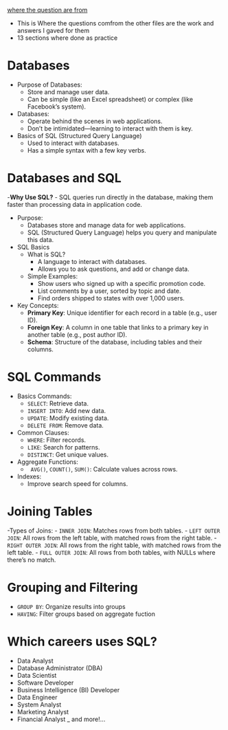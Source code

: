 [where the question are from](https://sqlzoo.net/wiki/SQL_Tutorial)
- This is Where the questions comfrom the other files are the work and answers I gaved for them
- 13 sections where done as practice

# Databases
- Purpose of Databases:
    - Store and manage user data.
    - Can be simple (like an Excel spreadsheet) or complex (like Facebook’s system).
- Databases:
    - Operate behind the scenes in web applications.
    - Don’t be intimidated—learning to interact with them is key.
- Basics of SQL (Structured Query Language)
    - Used to interact with databases.
    - Has a simple syntax with a few key verbs.

# Databases and SQL
-**Why Use SQL?**
    - SQL queries run directly in the database, making them faster than processing data in application code.
- Purpose:
    - Databases store and manage data for web applications.
    - SQL (Structured Query Language) helps you query and manipulate this data.
- SQL Basics
    - What is SQL?
        -  A language to interact with databases.
        - Allows you to ask questions, and add or change data.
    - Simple Examples:
        - Show users who signed up with a specific promotion code.
        - List comments by a user, sorted by topic and date.
        - Find orders shipped to states with over 1,000 users.
- Key Concepts:
    - **Primary Key**: Unique identifier for each record in a table (e.g., user ID).
    - **Foreign Key**: A column in one table that links to a primary key in another table (e.g., post author ID).
    - **Schema**: Structure of the database, including tables and their columns.

# SQL Commands
- Basics Commands:
    - `SELECT`: Retrieve data.
    - `INSERT INTO`: Add new data.
    - `UPDATE`: Modify existing data.
    - `DELETE FROM`: Remove data.
- Common Clauses:
    - `WHERE`: Filter records.
    - `LIKE`: Search for patterns.
    - `DISTINCT`: Get unique values.
- Aggregate Functions:
    - ` AVG()`, `COUNT()`, `SUM()`: Calculate values across rows.
- Indexes:
    -  Improve search speed for columns.

# Joining Tables
-Types of Joins:
    - `INNER JOIN`: Matches rows from both tables.
    - `LEFT OUTER JOIN`: All rows from the left table, with matched rows from the right table.
    - `RIGHT OUTER JOIN`: All rows from the right table, with matched rows from the left table.
    - `FULL OUTER JOIN`: All rows from both tables, with NULLs where there’s no match.

# Grouping and Filtering
- `GROUP BY`: Organize results into groups
- `HAVING`: Filter groups based on aggregate fuction

# Which careers uses SQL?
- Data Analyst
- Database Administrator (DBA)
- Data Scientist
- Software Developer
- Business Intelligence (BI) Developer
- Data Engineer
- System Analyst
- Marketing Analyst
- Financial Analyst
_ and more!...